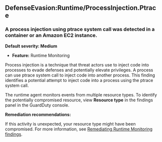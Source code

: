 DefenseEvasion:Runtime/ProcessInjection.Ptrace
----------------------------------------------


### A process injection using ptrace system call was detected in a container or an Amazon EC2 instance.


**Default severity: Medium**


 * **Feature:** Runtime Monitoring

Process injection is a technique that threat actors use to inject code into processes to evade defenses and potentially elevate privileges. A process can use ptrace system call to inject code into another process. This finding identifies a potential attempt to inject code into a process using the ptrace system call. 


The runtime agent monitors events from multiple resource types. To identify the potentially compromised resource, view **Resource type** in the findings panel in the GuardDuty console.


**Remediation recommendations:**


If this activity is unexpected, your resource type might have been compromised. For more information, see [Remediating Runtime Monitoring findings](https://docs.aws.amazon.com/guardduty/latest/ug/guardduty-remediate-runtime-monitoring.html).

